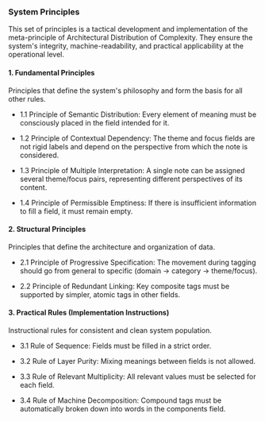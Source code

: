 ### System Principles
This set of principles is a tactical development and implementation of the meta-principle of Architectural Distribution of Complexity. They ensure the system's integrity, machine-readability, and practical applicability at the operational level.

#### 1. Fundamental Principles

Principles that define the system's philosophy and form the basis for all other rules.

- 1.1 Principle of Semantic Distribution: Every element of meaning must be consciously placed in the field intended for it.

- 1.2 Principle of Contextual Dependency: The theme and focus fields are not rigid labels and depend on the perspective from which the note is considered.

- 1.3 Principle of Multiple Interpretation: A single note can be assigned several theme/focus pairs, representing different perspectives of its content.

- 1.4 Principle of Permissible Emptiness: If there is insufficient information to fill a field, it must remain empty.

#### 2. Structural Principles

Principles that define the architecture and organization of data.

- 2.1 Principle of Progressive Specification: The movement during tagging should go from general to specific (domain → category → theme/focus).

- 2.2 Principle of Redundant Linking: Key composite tags must be supported by simpler, atomic tags in other fields.

#### 3. Practical Rules (Implementation Instructions)

Instructional rules for consistent and clean system population.

- 3.1 Rule of Sequence: Fields must be filled in a strict order.

- 3.2 Rule of Layer Purity: Mixing meanings between fields is not allowed.

- 3.3 Rule of Relevant Multiplicity: All relevant values must be selected for each field.

- 3.4 Rule of Machine Decomposition: Compound tags must be automatically broken down into words in the components field.
